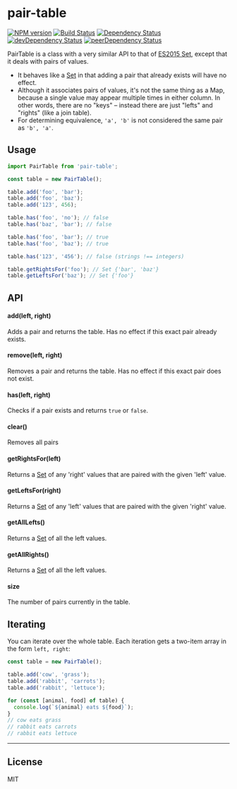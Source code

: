 # pair-table

[![NPM version][npm-image]][npm-url] [![Build Status][travis-image]][travis-url] [![Dependency Status][depstat-image]][depstat-url] [![devDependency Status][devdepstat-image]][devdepstat-url] [![peerDependency Status][peerdepstat-image]][peerdepstat-url]

PairTable is a class with a very similar API to that of [ES2015 Set][Set], except that it deals with pairs of values.

- It behaves like a [Set] in that adding a pair that already exists will have no effect.
- Although it associates pairs of values, it's not the same thing as a Map, because a single value may appear multiple times in either column. In other words, there are no "keys" – instead there are just "lefts" and "rights" (like a join table).
- For determining equivalence, `'a', 'b'` is not considered the same pair as `'b', 'a'`.


## Usage

```js
import PairTable from 'pair-table';

const table = new PairTable();

table.add('foo', 'bar');
table.add('foo', 'baz');
table.add('123', 456);

table.has('foo', 'no'); // false
table.has('baz', 'bar'); // false

table.has('foo', 'bar'); // true
table.has('foo', 'baz'); // true

table.has('123', '456'); // false (strings !== integers)

table.getRightsFor('foo'); // Set {'bar', 'baz'}
table.getLeftsFor('baz'); // Set {'foo'}
```

## API

#### add(left, right)

Adds a pair and returns the table. Has no effect if this exact pair already exists.

#### remove(left, right)

Removes a pair and returns the table. Has no effect if this exact pair does not exist.

#### has(left, right)

Checks if a pair exists and returns `true` or `false`.

#### clear()

Removes all pairs

#### getRightsFor(left)

Returns a [Set] of any 'right' values that are paired with the given 'left' value.

#### getLeftsFor(right)

Returns a [Set] of any 'left' values that are paired with the given 'right' value.

#### getAllLefts()

Returns a [Set] of all the left values.

#### getAllRights()

Returns a [Set] of all the left values.

#### size

The number of pairs currently in the table.


## Iterating

You can iterate over the whole table. Each iteration gets a two-item array in the form `left, right`:

```js
const table = new PairTable();

table.add('cow', 'grass');
table.add('rabbit', 'carrots');
table.add('rabbit', 'lettuce');

for (const [animal, food] of table) {
  console.log(`${animal} eats ${food}`);
}
// cow eats grass
// rabbit eats carrots
// rabbit eats lettuce
```


---

## License

MIT


[npm-url]: https://npmjs.org/package/pair-table
[npm-image]: https://img.shields.io/npm/v/pair-table.svg?style=flat-square

[travis-url]: http://travis-ci.org/callumlocke/pair-table
[travis-image]: https://img.shields.io/travis/callumlocke/pair-table.svg?style=flat-square

[depstat-url]: https://david-dm.org/callumlocke/pair-table
[depstat-image]: https://img.shields.io/david/callumlocke/pair-table.svg?style=flat-square

[devdepstat-url]: https://david-dm.org/callumlocke/pair-table#info=devDependencies
[devdepstat-image]: https://img.shields.io/david/dev/callumlocke/pair-table.svg?style=flat-square&label=devDeps

[peerdepstat-url]: https://david-dm.org/callumlocke/pair-table#info=peerDependencies
[peerdepstat-image]: https://img.shields.io/david/peer/callumlocke/pair-table.svg?style=flat-square&label=peerDeps

[Set]: https://developer.mozilla.org/en/docs/Web/JavaScript/Reference/Global_Objects/Set
